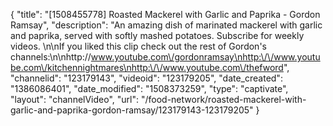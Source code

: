 {
    "title": "[1508455778] Roasted Mackerel with Garlic and Paprika - Gordon Ramsay",
    "description": "An amazing dish of marinated mackerel with garlic and paprika, served with softly mashed potatoes. Subscribe for weekly videos. \n\nIf you liked this clip check out the rest of Gordon's channels:\n\nhttp:\/\/www.youtube.com\/gordonramsay\nhttp:\/\/www.youtube.com\/kitchennightmares\nhttp:\/\/www.youtube.com\/thefword",
    "channelid": "123179143",
    "videoid": "123179205",
    "date_created": "1386086401",
    "date_modified": "1508373259",
    "type": "captivate",
    "layout": "channelVideo",
    "url": "\/food-network\/roasted-mackerel-with-garlic-and-paprika-gordon-ramsay\/123179143-123179205"
}